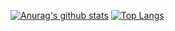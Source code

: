 [![Anurag's github stats](https://github-readme-stats.vercel.app/api?username=tomsoyaN&theme=highcontrast)](https://github.com/anuraghazra/github-readme-stats)
[![Top Langs](https://github-readme-stats.vercel.app/api/top-langs/?username=tomsoyaN)](https://github.com/anuraghazra/github-readme-stats)
